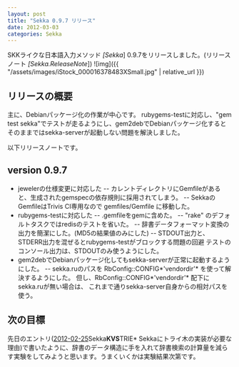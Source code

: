 ```yaml
---
layout: post
title: "Sekka 0.9.7 リリース"
date: 2012-03-03
categories: Sekka
---
```

SKKライクな日本語入力メソッド *[Sekka*] 0.9.7をリリースしました。(リリースノート *[Sekka.ReleaseNote*])
 ![img]({{ "/assets/images/iStock_000016378483XSmall.jpg" | relative_url }})

## リリースの概要
主に、Debianパッケージ化の作業が中心です。
rubygems-testに対応し、"gem test sekka"でテストが走るようにし、gem2debでDebianパッケージ化するとそのままではsekka-serverが起動しない問題を解決しました。

以下リリースノートです。
## version 0.9.7
- jewelerの仕様変更に対応した
-- カレントディレクトリにGemfileがあると、生成されたgemspecの依存規則に採用されてしまう。
-- SekkaのGemfileはTrivis CI専用なので gemfiles/Gemfile に移動した。
- rubygems-testに対応した
-- .gemfileをgemに含めた。
-- "rake" のデフォルトタスクではredisのテストを省いた。
-- 辞書データフォーマット変換の出力を簡潔にした。(MD5の結果値のみにした)
-- STDOUT出力と、STDERR出力を混ぜるとrubygems-testがブロックする問題の回避
テストのコンソール出力は、STDOUTのみ使うようにした。
- gem2debでDebianパッケージ化してもsekka-serverが正常に起動するようにした。
-- sekka.ruのパスを RbConfig::CONFIG*'vendordir'* を使って解決するようにした。
 但し、RbConfig::CONFIG*'vendordir'* 配下にsekka.ruが無い場合は、
 これまで通りsekka-server自身からの相対パスを使う。

## 次の目標
先日のエントリ([2012-02-25](/blog-archive/2012/02/25/post/)Sekka**KVS**TRIE* Sekkaにトライ木の実装が必要な理由)で書いたように、辞書のデータ構造に手を入れて辞書検索の計算量を減らす実験をしてみようと思います。うまくいくかは実験結果次第です。
